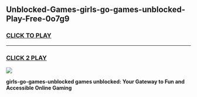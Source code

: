 
## Unblocked-Games-girls-go-games-unblocked-Play-Free-0o7g9
<h3>
<a href="https://premium76.site?title=girls-go-games-unblocked&ref=23A">CLICK TO PLAY</a></h3>
<hr>

<h3>
<a href="https://premium76.site?title=girls-go-games-unblocked&ref=23A">CLICK 2 PLAY</a>
  
</h3>

<a href="https://premium76.site?title=girls-go-games-unblocked&ref=23A"><img src="https://clearcache.store/games.png"></a>


**girls-go-games-unblocked games unblocked: Your Gateway to Fun and Accessible Online Gaming**

